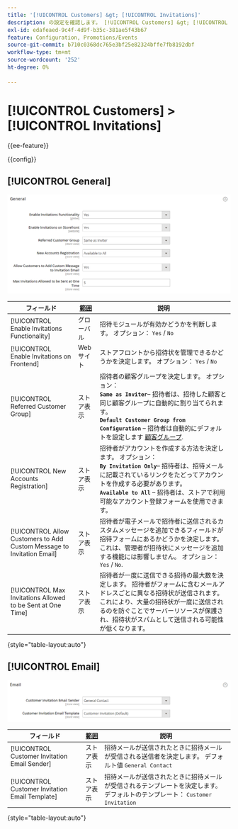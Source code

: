 ```yaml
---
title: '[!UICONTROL Customers] &gt; [!UICONTROL Invitations]'
description: の設定を確認します。 [!UICONTROL Customers] &gt; [!UICONTROL Invitations] コマース管理者のページ。
exl-id: edafeaed-9c4f-4d9f-b35c-381ae5f43b67
feature: Configuration, Promotions/Events
source-git-commit: b710c0368dc765e3bf25e82324bffe7fb8192dbf
workflow-type: tm+mt
source-wordcount: '252'
ht-degree: 0%

---
```


# [!UICONTROL Customers] > [!UICONTROL Invitations]

{{ee-feature}}

{{config}}

## [!UICONTROL General]

![一般](./assets/invitations-general.png)<!-- zoom -->

<!-- [General](https://docs.magento.com/user-guide/marketing/invitations-configure.html) -->

| フィールド | [範囲](../../getting-started/websites-stores-views.md#scope-settings) | 説明 |
|--- |--- |--- |
| [!UICONTROL Enable Invitations Functionality] | グローバル | 招待モジュールが有効かどうかを判断します。 オプション： `Yes` / `No` |
| [!UICONTROL Enable Invitations on Frontend] | Web サイト | ストアフロントから招待状を管理できるかどうかを決定します。 オプション： `Yes` / `No` |
| [!UICONTROL Referred Customer Group] | ストア表示 | 招待者の顧客グループを決定します。 オプション： <br/>**`Same as Inviter`**– 招待者は、招待した顧客と同じ顧客グループに自動的に割り当てられます。<br/>**`Default Customer Group from Configuration`**  – 招待者は自動的にデフォルトを設定します [顧客グループ](../../customers/customer-groups.md). |
| [!UICONTROL New Accounts Registration] | ストア表示 | 招待者がアカウントを作成する方法を決定します。 オプション： <br/>**`By Invitation Only`**– 招待者は、招待メールに記載されているリンクをたどってアカウントを作成する必要があります。<br/>**`Available to All`**  – 招待者は、ストアで利用可能なアカウント登録フォームを使用できます。 |
| [!UICONTROL Allow Customers to Add Custom Message to Invitation Email] | ストア表示 | 招待者が電子メールで招待者に送信されるカスタムメッセージを追加できるフィールドが招待フォームにあるかどうかを決定します。 これは、管理者が招待状にメッセージを追加する機能には影響しません。 オプション： `Yes` / `No`. |
| [!UICONTROL Max Invitations Allowed to be Sent at One Time] | ストア表示 | 招待者が一度に送信できる招待の最大数を決定します。 招待者がフォームに含むメールアドレスごとに異なる招待状が送信されます。 これにより、大量の招待状が一度に送信されるのを防ぐことでサーバーリソースが保護され、招待状がスパムとして送信される可能性が低くなります。 |

{style="table-layout:auto"}

## [!UICONTROL Email]

![電子メール](./assets/invitations-email.png)<!-- zoom -->

<!-- [Email](https://docs.magento.com/user-guide/marketing/invitations-configure.html) -->

| フィールド | [範囲](../../getting-started/websites-stores-views.md#scope-settings) | 説明 |
|--- |--- |--- |
| [!UICONTROL Customer Invitation Email Sender] | ストア表示 | 招待メールが送信されたときに招待メールが受信される送信者を決定します。 デフォルト値 `General Contact` |
| [!UICONTROL Customer Invitation Email Template] | ストア表示 | 招待メールが送信されたときに招待メールが受信されるテンプレートを決定します。 デフォルトのテンプレート： `Customer Invitation` |

{style="table-layout:auto"}
